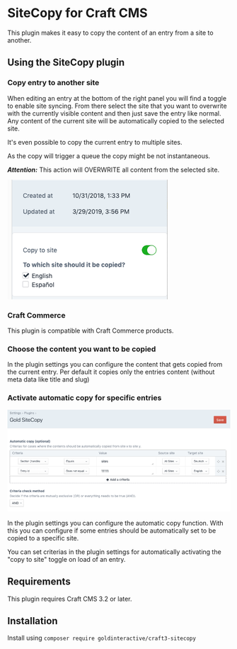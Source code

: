 # SiteCopy for Craft CMS

This plugin makes it easy to copy the content of an entry from a site to another.

## Using the SiteCopy plugin

### Copy entry to another site

When editing an entry at the bottom of the right panel you will find a toggle to enable
site syncing. From there select the site that you want to overwrite with the currently
visible content and then just save the entry like normal. Any content of the current
site will be automatically copied to the selected site.

It's even possible to copy the current entry to multiple sites. 

As the copy will trigger a queue the copy might be not instantaneous. 

***Attention:*** This action will OVERWRITE all content from the selected site.

![Screenshot](resources/screenshots/screenshot1.png)

### Craft Commerce

This plugin is compatible with Craft Commerce products.

### Choose the content you want to be copied
In the plugin settings you can configure the content that gets copied from the current entry.
Per default it copies only the entries content (without meta data like title and slug)

### Activate automatic copy for specific entries

![Screenshot](resources/screenshots/screenshot2.png)

In the plugin settings you can configure the automatic copy function. 
With this you can configure if some entries should be automatically set
to be copied to a specific site. 

You can set criterias in the plugin settings for automatically activating the "copy to site" toggle on load of an entry.

## Requirements

This plugin requires Craft CMS 3.2 or later.

## Installation

Install using `composer require goldinteractive/craft3-sitecopy` 
